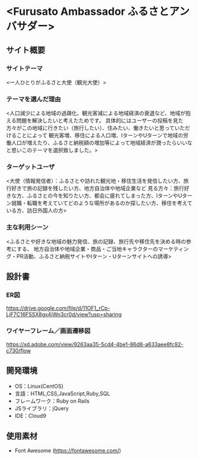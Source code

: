 # <Furusato Ambassador ふるさとアンバサダー>

## サイト概要
### サイトテーマ
<一人ひとりがふるさと大使（観光大使）>

### テーマを選んだ理由
<人口減少による地域の過疎化、観光客減による地域経済の衰退など、地域が抱える問題を解決したいと考えたためです。
 具体的にはユーザーの投稿を見た方々がこの地域に行きたい（旅行したい）、住みたい、働きたいと思っていただけることによって
 観光客増、移住による人口増、IターンやUターンで地域の労働人口が増えたり、ふるさと納税額の増加等によって地域経済が潤ったらいいなと思いこのテーマを選択致しました。>

### ターゲットユーザ
<大使（情報発信者）：ふるさとや訪れた観光地・移住生活を発信したい方、旅行好きで旅の記録を残したい方、地方自治体や地域企業など
 見る方々：旅行好きな方、ふるさとの今を知りたい方、都会に疲れてしまった方、IターンやUターン就職・転職を考えていてどのような場所があるのか探したい方、移住を考えている方、訪日外国人の方>

### 主な利用シーン
<ふるさとや好きな地域の魅力発信、旅の記録、旅行先や移住先を決める時の参考にする、
 地方自治体や地域企業・商品・ご当地キャラクターのマーケティング・PR活動、ふるさと納税サイトやIターン・Uターンサイトへの誘導>

## 設計書
### ER図
<https://drive.google.com/file/d/11OF1_rCp-LjF7C16FSSX8gx4jWn3cr0d/view?usp=sharing>

### ワイヤーフレーム／画面遷移図
<https://xd.adobe.com/view/9263aa35-5cd4-4be1-86d8-a633aee8fc92-c730/flow>

## 開発環境
- OS：Linux(CentOS)
- 言語：HTML,CSS,JavaScript,Ruby,SQL
- フレームワーク：Ruby on Rails
- JSライブラリ：jQuery
- IDE：Cloud9

## 使用素材
- Font Awesome (https://fontawesome.com/)
